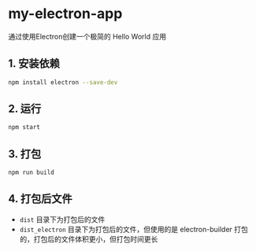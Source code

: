 # my-electron-app
通过使用Electron创建一个极简的 Hello World 应用


## 1. 安装依赖

```bash
npm install electron --save-dev
```

## 2. 运行

```bash
npm start
```

## 3. 打包

```bash
npm run build
```

## 4. 打包后文件

- `dist` 目录下为打包后的文件
- `dist_electron` 目录下为打包后的文件，但使用的是 electron-builder 打包的，打包后的文件体积更小，但打包时间更长